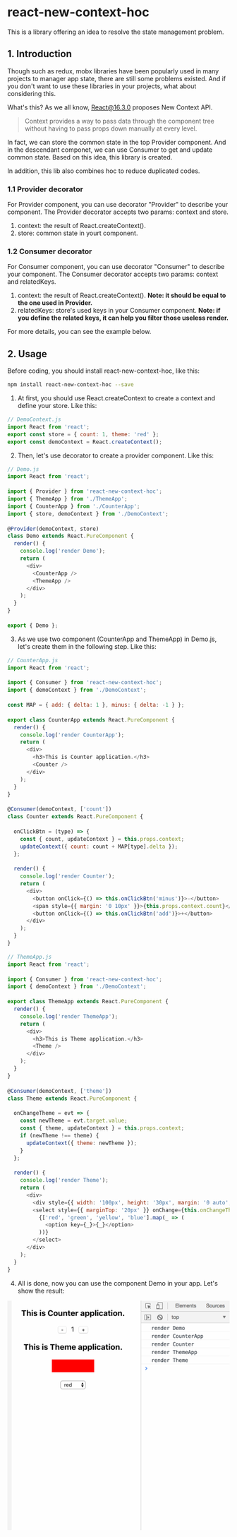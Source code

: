 # react-new-context-hoc

This is a library offering an idea to resolve the state management problem.

## 1. Introduction

Though such as redux, mobx libraries have been popularly used in many projects to manager app state, there are still some problems existed. And if you don't want to use these libraries in your projects, what about considering this.

What's this? As we all know, React@16.3.0 proposes New Context API.

> Context provides a way to pass data through the component tree without having to pass props down manually at every level.

In fact, we can store the common state in the top Provider component. And in the descendant componet, we can use Consumer to get and update common state. Based on this idea, this library is created.

In addition, this lib also combines hoc to reduce duplicated codes.

### 1.1 Provider decorator

For Provider component, you can use decorator "Provider" to describe your component. The Provider decorator accepts two params: context and store.

1. context: the result of React.createContext().
2. store: common state in yourt component.

### 1.2 Consumer decorator

For Consumer component, you can use decorator "Consumer" to describe your component. The Consumer decorator accepts two params: context and relatedKeys.

1. context: the result of React.createContext(). **Note: it should be equal to the one used in Provider.**
2. relatedKeys: store's used keys in your Consumer component. **Note: if you define the related keys, it can help you filter those useless render.**

For more details, you can see the example below.

## 2. Usage

Before coding, you should install react-new-context-hoc, like this:

```bash
npm install react-new-context-hoc --save
```

1. At first, you should use React.createContext to create a context and define your store. Like this:

```javascript
// DemoContext.js
import React from 'react';
export const store = { count: 1, theme: 'red' };
export const demoContext = React.createContext();
```

2. Then, let's use decorator to create a provider component. Like this:

```javascript
// Demo.js
import React from 'react';

import { Provider } from 'react-new-context-hoc';
import { ThemeApp } from './ThemeApp';
import { CounterApp } from './CounterApp';
import { store, demoContext } from './DemoContext';

@Provider(demoContext, store)
class Demo extends React.PureComponent {
  render() {
    console.log('render Demo');
    return (
      <div>
        <CounterApp />
        <ThemeApp />
      </div>
    );
  }
}

export { Demo };
```

3. As we use two component (CounterApp and ThemeApp) in Demo.js, let's create them in the following step. Like this:

```javascript
// CounterApp.js
import React from 'react';

import { Consumer } from 'react-new-context-hoc';
import { demoContext } from './DemoContext';

const MAP = { add: { delta: 1 }, minus: { delta: -1 } };

export class CounterApp extends React.PureComponent {
  render() {
    console.log('render CounterApp');
    return (
      <div>
        <h3>This is Counter application.</h3>
        <Counter />
      </div>
    );
  }
}

@Consumer(demoContext, ['count'])
class Counter extends React.PureComponent {

  onClickBtn = (type) => {
    const { count, updateContext } = this.props.context;
    updateContext({ count: count + MAP[type].delta });
  };

  render() {
    console.log('render Counter');
    return (
      <div>
        <button onClick={() => this.onClickBtn('minus')}>-</button>
        <span style={{ margin: '0 10px' }}>{this.props.context.count}</span>
        <button onClick={() => this.onClickBtn('add')}>+</button>
      </div>
    );
  }
}
```

```javascript
// ThemeApp.js
import React from 'react';

import { Consumer } from 'react-new-context-hoc';
import { demoContext } from './DemoContext';

export class ThemeApp extends React.PureComponent {
  render() {
    console.log('render ThemeApp');
    return (
      <div>
        <h3>This is Theme application.</h3>
        <Theme />
      </div>
    );
  }
}

@Consumer(demoContext, ['theme'])
class Theme extends React.PureComponent {

  onChangeTheme = evt => {
    const newTheme = evt.target.value;
    const { theme, updateContext } = this.props.context;
    if (newTheme !== theme) {
      updateContext({ theme: newTheme });
    }
  };

  render() {
    console.log('render Theme');
    return (
      <div>
        <div style={{ width: '100px', height: '30px', margin: '0 auto', backgroundColor: this.props.context.theme }} />
        <select style={{ marginTop: '20px' }} onChange={this.onChangeTheme}>
          {['red', 'green', 'yellow', 'blue'].map(_ => (
            <option key={_}>{_}</option>
          ))}
        </select>
      </div>
    );
  }
}
```

4. All is done, now you can use the component Demo in your app. Let's show the result:

<div align="center">
  <img src="./pic/demo-preview.gif"/>
</div>